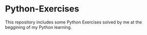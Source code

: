 # Python-Exercises
This repository includes some Python Exercises solved by me at the beggining of my Python learning.
